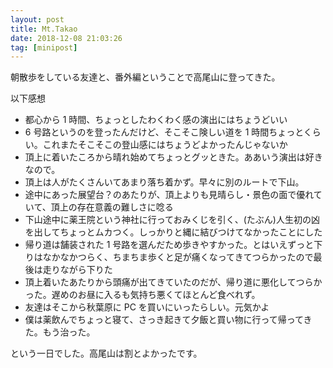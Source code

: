 ```yaml
---
layout: post
title: Mt.Takao
date: 2018-12-08 21:03:26
tag: [minipost]
---
```


朝散歩をしている友達と、番外編ということで高尾山に登ってきた。

以下感想

- 都心から 1 時間、ちょっとしたわくわく感の演出にはちょうどいい
- 6 号路というのを登ったんだけど、そこそこ険しい道を 1 時間ちょっとくらい。これまたそこそこの登山感にはちょうどよかったんじゃないか
- 頂上に着いたころから晴れ始めてちょっとグッときた。ああいう演出は好きなので。
- 頂上は人がたくさんいてあまり落ち着かず。早々に別のルートで下山。
- 途中にあった展望台？のあたりが、頂上よりも見晴らし・景色の面で優れていて、頂上の存在意義の難しさに唸る
- 下山途中に薬王院という神社に行っておみくじを引く、(たぶん)人生初の凶を出してちょっとムカつく。しっかりと縄に結びつけてなかったことにした
- 帰り道は舗装された 1 号路を選んだため歩きやすかった。とはいえずっと下りはなかなかつらく、ちまちま歩くと足が痛くなってきてつらかったので最後は走りながら下りた
- 頂上着いたあたりから頭痛が出てきていたのだが、帰り道に悪化してつらかった。遅めのお昼に入るも気持ち悪くてほとんど食べれず。
- 友達はそこから秋葉原に PC を買いにいったらしい。元気かよ
- 僕は薬飲んでちょっと寝て、さっき起きて夕飯と買い物に行って帰ってきた。もう治った。

という一日でした。高尾山は割とよかったです。
